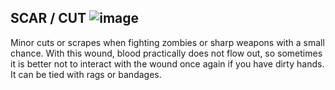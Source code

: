 ## SCAR / CUT ![image](https://user-images.githubusercontent.com/7808279/176216459-4f94fe88-a0a0-42af-a537-0623cbcaf2c8.png)

Minor cuts or scrapes when fighting zombies or sharp weapons with a small chance. 
With this wound, blood practically does not flow out, so sometimes it is better not to interact with the wound once again if you have dirty hands.
It can be tied with rags or bandages.
